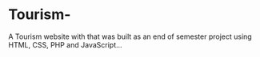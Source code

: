 # Tourism-
A Tourism website with that was built as an end of semester project using HTML, CSS, PHP and JavaScript... 
